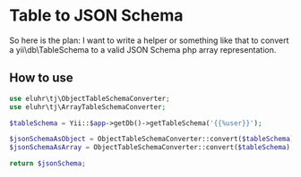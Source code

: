# Table to JSON Schema

So here is the plan: I want to write a helper or something like that to convert a yii\db\TableSchema to a valid JSON Schema php array representation.

## How to use

```php
use eluhr\tj\ObjectTableSchemaConverter;
use eluhr\tj\ArrayTableSchemaConverter;

$tableSchema = Yii::$app->getDb()->getTableSchema('{{%user}}');

$jsonSchemaAsObject = ObjectTableSchemaConverter::convert($tableSchema);
$jsonSchemaAsArray = ObjectTableSchemaConverter::convert($tableSchema);

return $jsonSchema;
```
